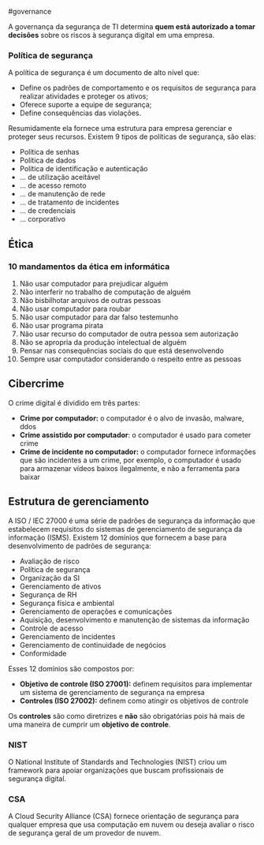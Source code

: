 #governance

A governança da segurança de TI determina **quem está autorizado a tomar decisões** sobre os riscos à segurança digital em uma empresa.

### Política de segurança

A política de segurança é um documento de alto nível que:

- Define os padrões de comportamento e os requisitos de segurança para realizar atividades e proteger os ativos;
- Oferece suporte a equipe de segurança;
- Define consequências das violações.

Resumidamente ela fornece uma estrutura para empresa gerenciar e proteger seus recursos. Existem 9 tipos de políticas de segurança, são elas:

- Política de senhas
- Política de dados
- Política de identificação e autenticação
- ... de utilização aceitável
- ... de acesso remoto
- ... de manutenção de rede
- ... de tratamento de incidentes
- ... de credenciais
- ... corporativo

## Ética

### 10 mandamentos da ética em informática

1. Não usar computador para prejudicar alguém
2. Não interferir no trabalho de computação de alguém
3. Não bisbilhotar arquivos de outras pessoas
4. Não usar computador para roubar
5. Não usar computador para dar falso testemunho
6. Não usar programa pirata
7. Não usar recurso do computador de outra pessoa sem autorização
8. Não se apropria da produção intelectual de alguém
9. Pensar nas consequências sociais do que está desenvolvendo
10. Sempre usar computador considerando o respeito entre as pessoas

## Cibercrime

O crime digital é dividido em três partes:

- **Crime por computador:** o computador é o alvo de invasão, malware, ddos
- **Crime assistido por computador**: o computador é usado para cometer crime
- **Crime de incidente no computador:** o computador fornece informações que são incidentes a um crime, por exemplo, o computador é usado para armazenar vídeos baixos ilegalmente, e não a ferramenta para baixar

## Estrutura de gerenciamento

A ISO / IEC 27000 é uma série de padrões de segurança da informação que estabelecem requisitos do sistemas de gerenciamento de segurança da informação (ISMS). Existem 12 domínios que fornecem  a base para desenvolvimento de padrões de segurança:

- Avaliação de risco
- Política de segurança
- Organização da SI
- Gerenciamento de ativos
- Segurança de RH
- Segurança física e ambiental
- Gerenciamento de operações e comunicações
- Aquisição, desenvolvimento e manutenção de sistemas da informação
- Controle de acesso
- Gerenciamento de incidentes
- Gerenciamento de continuidade de negócios
- Conformidade

Esses 12 domínios são compostos por:

- **Objetivo de controle (ISO 27001):** definem requisitos para implementar um sistema de gerenciamento de segurança na empresa
- **Controles (ISO 27002):** definem como atingir os objetivos de controle

Os **controles** são como diretrizes e **não** são obrigatórias pois há mais de uma maneira de cumprir um **objetivo de controle**.

### NIST

O National Institute of Standards and Technologies (NIST) criou um framework para apoiar organizações que buscam profissionais de segurança digital.

### CSA

A Cloud Security Alliance (CSA) fornece orientação de segurança para qualquer empresa que usa computação em nuvem ou deseja avaliar o risco de segurança geral de um provedor de nuvem.